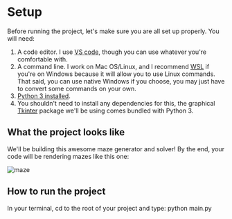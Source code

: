 # Setup

Before running the project, let's make sure you are all set up properly. You will need:

1. A code editor. I use [VS code](https://code.visualstudio.com/), though you can use whatever you're comfortable with.
2. A command line. I work on Mac OS/Linux, and I recommend [WSL](https://docs.microsoft.com/en-us/windows/wsl/install) if you're on Windows because it will allow you to use Linux commands. That said, you can use native Windows if you choose, you may just have to convert some commands on your own.
3. [Python 3 installed](https://www.python.org/downloads/).
4. You shouldn't need to install any dependencies for this, the graphical [Tkinter](https://docs.python.org/3/library/tkinter.html) package we'll be using comes bundled with Python 3.

## What the project looks like

We'll be building this awesome maze generator and solver! By the end, your code will be rendering mazes like this one:

![maze](https://i.imgur.com/RehzDga.gif)

## How to run the project

In your terminal, cd to the root of your project and type: python main.py
